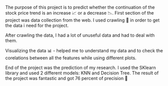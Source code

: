 The purpose of this project is to predict whether the continuation of the stock price trend is an increase 📈 or a decrease 📉.
First section of the project was data collection from the web.
I used crawling 🔎 in order to get the data i need for the project.

After crawling the data, I had a lot of unuseful data and had to deal with them.

Visualizing the data 📊 -  helped me to understand my data and to check the corelations between all the features while using different plots.

End of the project was the prediction of my research. I used the SKlearn library and used 2 different models: KNN and Decision Tree.
The result of the project was fantastic and got 76 percent of precision 🙂 
